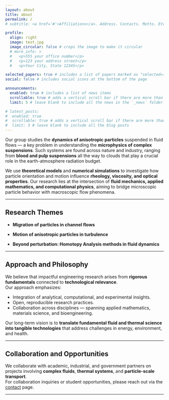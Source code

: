 ```yaml
---
layout: about
title: about
permalink: /
# subtitle: <a href='#'>Affiliations</a>. Address. Contacts. Motto. Etc.

profile:
  align: right
  image: test.jpg
  image_circular: false # crops the image to make it circular
  # more_info: >
  #   <p>555 your office number</p>
  #   <p>123 your address street</p>
  #   <p>Your City, State 12345</p>

selected_papers: true # includes a list of papers marked as "selected={true}"
social: false # includes social icons at the bottom of the page

announcements:
  enabled: true # includes a list of news items
  scrollable: true # adds a vertical scroll bar if there are more than 3 news items
  limit: 5 # leave blank to include all the news in the `_news` folder

# latest_posts:
#  enabled: true
#  scrollable: true # adds a vertical scroll bar if there are more than 3 new posts items
#  limit: 3 # leave blank to include all the blog posts
---
```


Our group studies the **dynamics of anisotropic particles** suspended in fluid flows — a key problem in understanding the **microphysics of complex suspensions**. Such systems are found across nature and industry, ranging from **blood and pulp suspensions** all the way to clouds that play a crucial role in the earth-atmosphere radiation budget.

We use **theoretical models** and **numerical simulations** to investigate how particle orientation and motion influence **rheology, viscosity, and optical properties**. Our research lies at the intersection of **fluid mechanics, applied mathematics, and computational physics**, aiming to bridge microscopic particle behavior with macroscopic flow phenomena.

---

## Research Themes

- **Migration of particles in channel flows**  

- **Motion of anisotropic particles in turbulence**  
  
- **Beyond perturbation: Homotopy Analysis methods in fluid dynamics**  

---

## Approach and Philosophy

We believe that impactful engineering research arises from **rigorous fundamentals** connected to **technological relevance**.  
Our approach emphasizes:

- Integration of analytical, computational, and experimental insights.
- Open, reproducible research practices.
- Collaboration across disciplines — spanning applied mathematics, materials science, and bioengineering.

Our long-term vision is to **translate fundamental fluid and thermal science into tangible technologies** that address challenges in energy, environment, and health.

---

## Collaboration and Opportunities

We collaborate with academic, industrial, and government partners on projects involving **complex fluids**, **thermal systems**, and **particle-scale transport**.  
For collaboration inquiries or student opportunities, please reach out via the [contact](/contact/) page.

---
